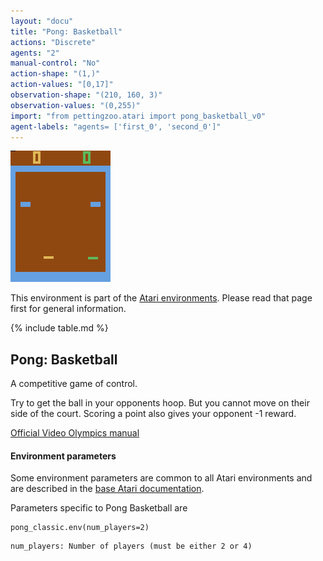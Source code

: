 ```yaml
---
layout: "docu"
title: "Pong: Basketball"
actions: "Discrete"
agents: "2"
manual-control: "No"
action-shape: "(1,)"
action-values: "[0,17]"
observation-shape: "(210, 160, 3)"
observation-values: "(0,255)"
import: "from pettingzoo.atari import pong_basketball_v0"
agent-labels: "agents= ['first_0', 'second_0']"
---
```


<div class="floatright" markdown="1">

![pong_basketball gif](atari_pong_basketball.gif)

This environment is part of the [Atari environments](../atari). Please read that page first for general information.

{% include table.md %}

</div>

## Pong: Basketball


A competitive game of control.

Try to get the ball in your opponents hoop. But you cannot move on their side of the court. Scoring a point also gives your opponent -1 reward.

[Official Video Olympics manual](https://atariage.com/manual_html_page.php?SoftwareLabelID=587)

#### Environment parameters

Some environment parameters are common to all Atari environments and are described in the [base Atari documentation](../atari).

Parameters specific to Pong Basketball are

```
pong_classic.env(num_players=2)
```

```
num_players: Number of players (must be either 2 or 4)
```
